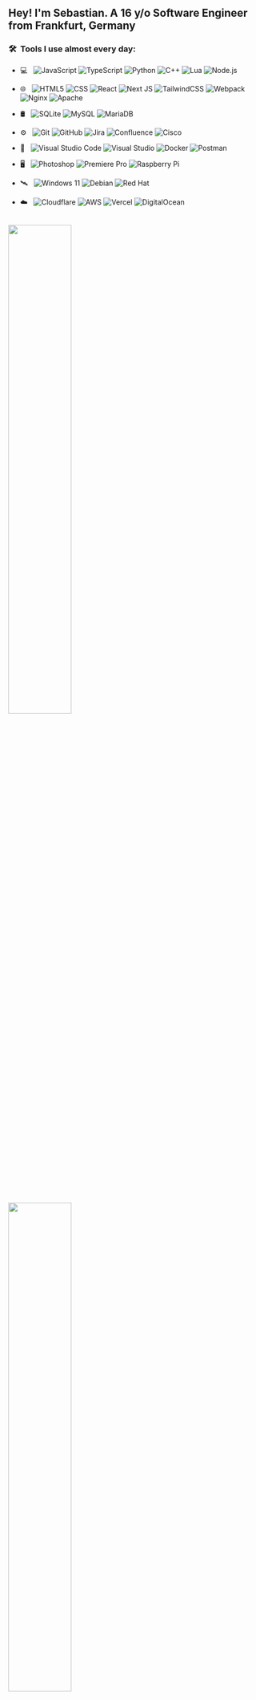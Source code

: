 

<h2> Hey! I'm Sebastian. A 16 y/o Software Engineer from Frankfurt, Germany</h2>

<h3> 🛠 &nbsp;Tools I use almost every day:</h3>

- 💻 &nbsp;
  ![JavaScript](https://img.shields.io/badge/javascript-333333?style=for-the-badge&logo=javascript&logoColor=%23F7DF1E)
  ![TypeScript](https://img.shields.io/badge/-TypeScript-333333?style=for-the-badge&logo=typescript)
  ![Python](https://img.shields.io/badge/-Python-333333?style=for-the-badge&logo=python)
  ![C++](https://img.shields.io/badge/C++-333333?style=for-the-badge&logo=C%2B%2B&logoColor=00599c)
  ![Lua](https://img.shields.io/badge/-Lua-333333?style=for-the-badge&logo=Lua&logoColor=007396)
  ![Node.js](https://img.shields.io/badge/-Node.js-333333?style=for-the-badge&logo=Node.js)

- 🌐 &nbsp;
  ![HTML5](https://img.shields.io/badge/-HTML5-333333?style=for-the-badge&logo=HTML5)
  ![CSS](https://img.shields.io/badge/-CSS-333333?style=for-the-badge&logo=CSS3&logoColor=1572B6)
  ![React](https://img.shields.io/badge/-React-333333?style=for-the-badge&logo=react)
  ![Next JS](https://img.shields.io/badge/Next-333333?style=for-the-badge&logo=next.js&logoColor=white)
  ![TailwindCSS](https://img.shields.io/badge/tailwindcss-333333?style=for-the-badge&logo=tailwind-css&logoColor=2338B2AC)
  ![Webpack](https://img.shields.io/badge/webpack-333333?style=for-the-badge&logo=webpack&logoColor=238DD6F9)
  ![Nginx](https://img.shields.io/badge/nginx-333333?style=for-the-badge&logo=nginx&logoColor=%23009639)
  ![Apache](https://img.shields.io/badge/apache-333333?style=for-the-badge&logo=apache&logoColor=%23D42029)
- 🛢 &nbsp;
  ![SQLite](https://img.shields.io/badge/-SQLite-333333?style=for-the-badge&logo=sqlite&logoColor=49A7DD)
  ![MySQL](https://img.shields.io/badge/-MySQL-333333?style=for-the-badge&logo=mysql)
  ![MariaDB](https://img.shields.io/badge/MariaDB-333333?style=for-the-badge&logo=mariadb)
- ⚙️ &nbsp;
  ![Git](https://img.shields.io/badge/-Git-333333?style=for-the-badge&logo=git)
  ![GitHub](https://img.shields.io/badge/-GitHub-333333?style=for-the-badge&logo=github)
  ![Jira](https://img.shields.io/badge/jira-333333?style=for-the-badge&logo=jira&logoColor=%230A0FFF)
  ![Confluence](https://img.shields.io/badge/confluence-333333?style=for-the-badge&logo=confluence&logoColor=%23172BF4)
  ![Cisco](https://img.shields.io/badge/cisco-333333?style=for-the-badge&logo=cisco&logoColor=%23049fd9)
- 🔧 &nbsp;
  ![Visual Studio Code](https://img.shields.io/badge/-Visual%20Studio%20Code-333333?style=for-the-badge&logo=visual-studio-code&logoColor=007ACC)
  ![Visual Studio](https://img.shields.io/badge/-Visual%20Studio-333333?style=for-the-badge&logo=visual-studio-code&logoColor=632C8C)
  ![Docker](https://img.shields.io/badge/docker-333333?style=for-the-badge&logo=docker&logoColor=%230db7ed)
  ![Postman](https://img.shields.io/badge/Postman-333333?style=for-the-badge&logo=postman&logoColor=FF6C37)
- 🖥 &nbsp;
  ![Photoshop](https://img.shields.io/badge/-Photoshop-333333?style=for-the-badge&logo=adobe-photoshop)
  ![Premiere Pro](https://img.shields.io/badge/-Premiere%20Pro-333333?style=for-the-badge&logo=adobe-premiere-pro)
  ![Raspberry Pi](https://img.shields.io/badge/-RaspberryPi-333333?style=for-the-badge&logo=Raspberry-Pi&logoColor=C51A4A)
- 🛰 &nbsp;
  ![Windows 11](https://img.shields.io/badge/Windows%2011-333333?style=for-the-badge&logo=Windows%2011&logoColor=%230079d5)
  ![Debian](https://img.shields.io/badge/Debian-333333?style=for-the-badge&logo=debian&logoColor=D70A53)
  ![Red Hat](https://img.shields.io/badge/Red%20Hat-333333?style=for-the-badge&logo=redhat&logoColor=EE0000)
- ☁️ &nbsp;
  ![Cloudflare](https://img.shields.io/badge/Cloudflare-333333?style=for-the-badge&logo=Cloudflare&logoColor=F38020)
  ![AWS](https://img.shields.io/badge/AWS-333333?style=for-the-badge&logo=amazon-aws&logoColor=%23FF9900)
  ![Vercel](https://img.shields.io/badge/vercel-333333?style=for-the-badge&logo=vercel&logoColor=%23000000)
  ![DigitalOcean](https://img.shields.io/badge/DigitalOcean-333333?style=for-the-badge&logo=digitalOcean&logoColor=%230167ff)

<br/>
<a href="https://github.com/LPSebi">
  <img width="50%" src="https://github-readme-streak-stats.herokuapp.com/?user=LPSebi&theme=radical&hide_border=false](https://github-readme-streak-stats.herokuapp.com?user=LPSebi&theme=tokyonight-duo&hide_border=true&mode=weekly&exclude_days=Sun%2CSat&background=1A1C1F" />
</a>
<a href="https://discord.com/users/363616190377099265">
  <img width="50%" src="https://lanyard-profile-readme.vercel.app/api/363616190377099265" />
  <br/>
</a>

<br/>
<p align="center">
  <a href="https://www.google.de/maps/place/Deutschland/">
    <img alt="Country" src="https://img.shields.io/badge/Country-Germany-orange?style=for-the-badge&logo=germany">
  </a>
</p> 

